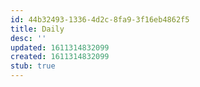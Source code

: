 ```yaml
---
id: 44b32493-1336-4d2c-8fa9-3f16eb4862f5
title: Daily
desc: ''
updated: 1611314832099
created: 1611314832099
stub: true
---
```


